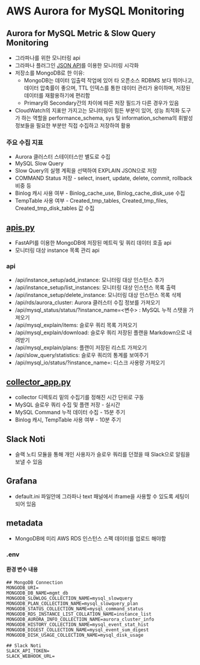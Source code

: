 # AWS Aurora for MySQL Monitoring
## Aurora for MySQL Metric & Slow Query Monitoring
- 그라파나를 위한 모니터링 api
- 그라파나 플러그인 [JSON API](https://grafana.com/grafana/plugins/marcusolsson-json-datasource/)를 이용한 모니터링 시각화
- 저장소를 MongoDB로 한 이유:
  - MongoDB는 데이터 입출력 작업에 있어 타 오픈소스 RDBMS 보다 뛰어나고, 데이터 압축률이 좋으며, TTL 인덱스를 통한 데이터 관리가 용이하며, 저장된 데이터를 재활용하기에 편리함
  - Primary와 Secondary간의 차이에 따른 저장 필드가 다른 경우가 있음
- CloudWatch의 지표만 가지고는 모니터링이 힘든 부분이 있어, 성능 최적화 도구가 하는 역할을 performance_schema, sys 및 information_schema의 휘발성 정보들을 필요한 부분만 직접 수집하고 저장하여 활용
### 주요 수집 지표
- Aurora 클러스터 스테이터스만 별도로 수집
- MySQL Slow Query
- Slow Query의 실행 계획을 선택하여 EXPLAIN JSON으로 저장
- COMMAND Status 저장 - select, insert, update, delete, commit, rollback 비중 등
- Binlog 캐시 사용 여부 - Binlog_cache_use, Binlog_cache_disk_use 수집
- TempTable 사용 여부 - Created_tmp_tables, Created_tmp_files, Created_tmp_disk_tables 값 수집

## [apis.py](apis.py)
- FastAPI를 이용한 MongoDB에 저장된 메트릭 및 쿼리 데이터 호출 api
- 모니터링 대상 instance 목록 관리 api
### api
  - /api/instance_setup/add_instance: 모니터링 대상 인스턴스 추가
  - /api/instance_setup/list_instances: 모니터링 대상 인스턴스 목록 출력
  - /api/instance_setup/delete_instance: 모니터링 대상 인스턴스 목록 삭제
  - /api/rds/aurora_cluster: Aurora 클러스터 수집 정보를 가져오기
  - /api/mysql_status/status/?instance_name=\<변수\> : MySQL 누적 스탯을 가져오기
  - /api/mysql_explain/items: 슬로우 쿼리 목록 가져오기
  - /api/mysql_explain/download: 슬로우 쿼리 저장된 플랜을 Markdown으로 내려받기
  - /api/mysql_explain/plans: 플랜이 저장된 리스트 가져오기
  - /api/slow_query/statistics: 슬로우 쿼리의 통계를 보여주기
  - /api/mysql_io/status/?instance_name=: 디스크 사용량 가져오기

## [collector_app.py](collector_app.py)
- collector 디렉토리 밑의 수집기를 정해진 시간 단위로 구동
- MySQL 슬로우 쿼리 수집 및 플랜 저장 - 실시간
- MySQL Command 누적 데이터 수집 - 15분 주기
- Binlog 캐시, TempTable 사용 여부 - 10분 주기

## Slack Noti 
- 슬랙 노티 모듈을 통해 개인 사용자가 슬로우 쿼리를 던졌을 때 Slack으로 알림을 보낼 수 있음

## Grafana
- default.ini 파일안에 그라파나 text 패널에서 iframe을 사용할 수 있도록 세팅이 되어 있음

## metadata
- MongoDB에 미리 AWS RDS 인스턴스 스펙 데이터를 업로드 해야함

### .env
#### 환경 변수 내용
```
## MongoDB Connection
MONGODB_URI=
MONGODB_DB_NAME=mgmt_db
MONGODB_SLOWLOG_COLLECTION_NAME=mysql_slowquery
MONGODB_PLAN_COLLECTION_NAME=mysql_slowquery_plan
MONGODB_STATUS_COLLECTION_NAME=mysql_command_status
MONGODB_RDS_INSTANCE_LIST_COLLATION_NAME=instance_list
MONGODB_AURORA_INFO_COLLECTION_NAME=aurora_cluster_info
MONGODB_HISTORY_COLLECTION_NAME=mysql_event_stat_hist
MONGODB_DIGEST_COLLECTION_NAME=mysql_event_sum_digest
MONGODB_DISK_USAGE_COLLECTION_NAME=mysql_disk_usage

## Slack Noti
SLACK_API_TOKEN=
SLACK_WEBHOOK_URL=
```

